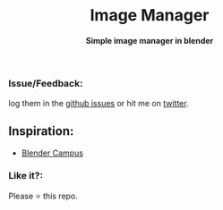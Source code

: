 <p align="center"> 
  <img src="" />
  <h1 align="center">Image Manager</h1>
  <h4 align="center">Simple image manager in blender</h4>
  <br>
</p>

### Issue/Feedback:

log them in the [github issues](https://github.com/cg-cnu/blender-image-manager/issues) or hit me on [twitter](https://twitter.com/cgcnu).

## Inspiration:

* [Blender Campus](https://www.youtube.com/watch?time_continue=81&v=cnz02CCRThQ)

### Like it?:

Please ⭐ this repo.